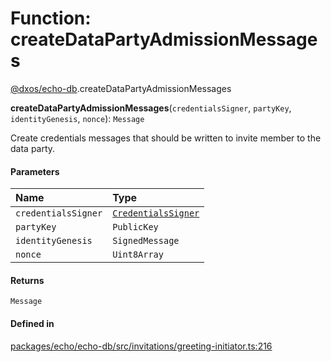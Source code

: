 # Function: createDataPartyAdmissionMessages

[@dxos/echo-db](../modules/dxos_echo_db.md).createDataPartyAdmissionMessages

**createDataPartyAdmissionMessages**(`credentialsSigner`, `partyKey`, `identityGenesis`, `nonce`): `Message`

Create credentials messages that should be written to invite member to the data party.

#### Parameters

| Name | Type |
| :------ | :------ |
| `credentialsSigner` | [`CredentialsSigner`](../classes/dxos_echo_db.CredentialsSigner.md) |
| `partyKey` | `PublicKey` |
| `identityGenesis` | `SignedMessage` |
| `nonce` | `Uint8Array` |

#### Returns

`Message`

#### Defined in

[packages/echo/echo-db/src/invitations/greeting-initiator.ts:216](https://github.com/dxos/dxos/blob/main/packages/echo/echo-db/src/invitations/greeting-initiator.ts#L216)

